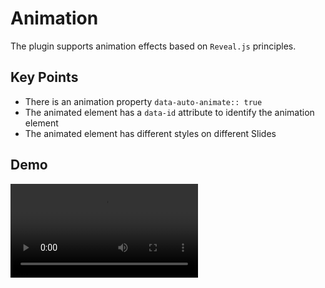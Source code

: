 # Animation

The plugin supports animation effects based on `Reveal.js` principles.

## Key Points

- There is an animation property `data-auto-animate:: true`
- The animated element has a `data-id` attribute to identify the animation element
- The animated element has different styles on different Slides

## Demo

<video controls="controls" src="/assets/screencast/animation.mp4" />
